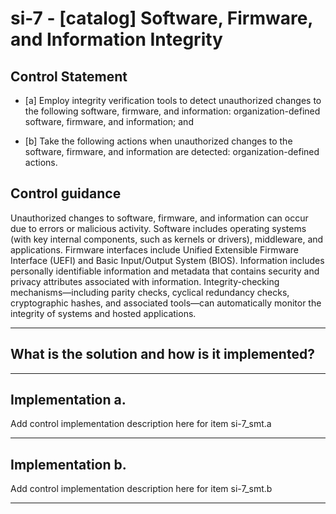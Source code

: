 # si-7 - \[catalog\] Software, Firmware, and Information Integrity

## Control Statement

- \[a\] Employ integrity verification tools to detect unauthorized changes to the following software, firmware, and information: organization-defined software, firmware, and information; and

- \[b\] Take the following actions when unauthorized changes to the software, firmware, and information are detected: organization-defined actions.

## Control guidance

Unauthorized changes to software, firmware, and information can occur due to errors or malicious activity. Software includes operating systems (with key internal components, such as kernels or drivers), middleware, and applications. Firmware interfaces include Unified Extensible Firmware Interface (UEFI) and Basic Input/Output System (BIOS). Information includes personally identifiable information and metadata that contains security and privacy attributes associated with information. Integrity-checking mechanisms—including parity checks, cyclical redundancy checks, cryptographic hashes, and associated tools—can automatically monitor the integrity of systems and hosted applications.

______________________________________________________________________

## What is the solution and how is it implemented?

<!-- Please leave this section blank and enter implementation details in the parts below. -->

______________________________________________________________________

## Implementation a.

Add control implementation description here for item si-7_smt.a

______________________________________________________________________

## Implementation b.

Add control implementation description here for item si-7_smt.b

______________________________________________________________________
